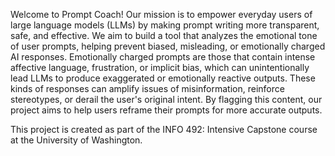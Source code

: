 Welcome to Prompt Coach! Our mission is to empower everyday users of large language models (LLMs) by making prompt writing more transparent, safe, and effective. We aim to build a tool that analyzes the emotional tone of user prompts, helping prevent biased, misleading, or emotionally charged AI responses. Emotionally charged prompts are those that contain intense affective language, frustration, or implicit bias, which can unintentionally lead LLMs to produce exaggerated or emotionally reactive outputs. These kinds of responses can amplify issues of misinformation, reinforce stereotypes, or derail the user's original intent. By flagging this content, our project aims to help users reframe their prompts for more accurate outputs.  

This project is created as part of the INFO 492: Intensive Capstone course at the University of Washington.
